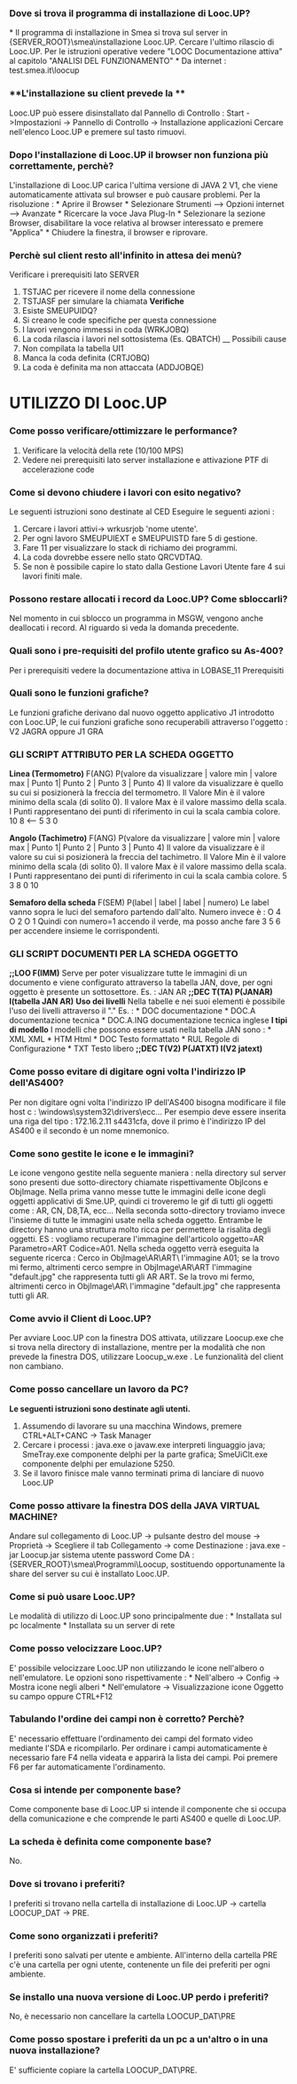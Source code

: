 ### **Dove si trova il programma di installazione di Looc.UP?**

 \* Il programma di installazione in Smea si trova sul server in {SERVER_ROOT}\smea\installazione Looc.UP\. Cercare l'ultimo rilascio di Looc.UP. Per le istruzioni operative vedere "LOOC Documentazione attiva" al capitolo "ANALISI DEL FUNZIONAMENTO"
 \* Da internet :  test.smea.it\loocup

### **L'installazione su client prevede la **

 Looc.UP può essere disinstallato dal Pannello di Controllo :  Start ->Impostazioni -> Pannello di Controllo -> Installazione applicazioni
 Cercare nell'elenco Looc.UP e premere sul tasto rimuovi.

### **Dopo l'installazione di Looc.UP il browser non funziona più correttamente, perchè?**

 L'installazione di Looc.UP carica l'ultima versione di JAVA 2 V1, che viene automaticamente attivata sul browser e può causare problemi.
 Per la risoluzione : 
 \* Aprire il Browser
 \* Selezionare Strumenti --> Opzioni internet --> Avanzate
 \* Ricercare la voce Java Plug-In
 \* Selezionare la sezione Browser, disabilitare la voce relativa al browser interessato e premere "Applica"
 \* Chiudere la finestra, il browser e riprovare.

### **Perchè sul client resto all'infinito in attesa dei menù?**

 Verificare i prerequisiti lato SERVER
 1. TSTJAC per ricevere il nome della connessione
 2. TSTJASF per simulare la chiamata
 __Verifiche__
 1. Esiste SMEUPUIDQ?
 2. Si creano le code specifiche per questa connessione
 3. I lavori vengono immessi in coda (WRKJOBQ)
 4. La coda rilascia i lavori nel sottosistema (Es. QBATCH)
 __
 Possibili cause
 1. Non compilata la tabella UI1
 2. Manca la coda definita (CRTJOBQ)
 3. La coda è definita ma non attaccata  (ADDJOBQE)

# UTILIZZO DI Looc.UP
### **Come posso verificare/ottimizzare le performance?**

 1. Verificare la velocità della rete (10/100 MPS)
 2. Vedere nei prerequisiti lato server installazione e attivazione PTF di accelerazione code

### **Come si devono chiudere i lavori con esito negativo?**

 Le seguenti istruzioni sono destinate al CED
 Eseguire le seguenti azioni : 
 1. Cercare i lavori attivi-> wrkusrjob 'nome utente'.
 2. Per ogni lavoro SMEUPUIEXT e SMEUPUISTD fare 5 di gestione.
 3. Fare 11 per visualizzare lo stack di richiamo dei programmi.
 4. La coda dovrebbe essere nello stato QRCVDTAQ.
 5. Se non è possibile capire lo stato dalla Gestione Lavori Utente fare 4 sui lavori finiti male.

### **Possono restare allocati i record da Looc.UP? Come sbloccarli?**

 Nel momento in cui sblocco un programma in MSGW, vengono anche deallocati i record.
 Al riguardo si veda la domanda precedente.

### **Quali sono i pre-requisiti del profilo utente grafico su As-400?**

 Per i prerequisiti vedere la documentazione attiva in LOBASE_11 Prerequisiti

### **Quali sono le funzioni grafiche?**

 Le funzioni grafiche derivano dal nuovo oggetto applicativo J1 introdotto con Looc.UP, le cui funzioni grafiche sono recuperabili attraverso l'oggetto : 
 V2 JAGRA oppure J1 GRA

### **GLI SCRIPT ATTRIBUTO PER LA SCHEDA OGGETTO**

 **Linea (Termometro)**
 F(ANG) P(valore da visualizzare | valore min | valore max | Punto 1|
 Punto 2 | Punto 3 | Punto 4)
 Il valore da visualizzare è quello su cui si posizionerà la freccia del termometro.
 Il Valore Min è il valore minimo della scala (di solito 0).
 Il valore Max è il valore massimo della scala.
 I Punti rappresentano dei punti di riferimento in cui la scala cambia colore.
 10
 8 <--
 5
 3
 0

 **Angolo (Tachimetro)**
 F(ANG) P(valore da visualizzare | valore min | valore max | Punto 1|
 Punto 2 | Punto 3 | Punto 4)
 Il valore da visualizzare è il valore su cui si posizionerà la freccia del tachimetro.
 Il Valore Min è il valore minimo della scala (di solito 0).
 Il valore Max è il valore massimo della scala.
 I Punti rappresentano dei punti di riferimento in cui la scala cambia colore.
 5
 3     8
 0           10

 **Semaforo della scheda**
 F(SEM) P(label | label | label | numero)
 Le label vanno sopra le luci del semaforo partendo dall'alto.
 Numero invece è : 
 O 4
 O 2
 O 1
 Quindi con numero=1 accendo il verde, ma posso anche fare 3 5 6 per accendere insieme le corrispondenti.

### **GLI SCRIPT DOCUMENTI PER LA SCHEDA OGGETTO**

 **;;LOO F(IMM)**
 Serve per poter visualizzare tutte le immagini di un documento e viene configurato attraverso la tabella JAN, dove, per
 ogni oggetto è presente un sottosettore.
 Es. :  JAN AR
 **;;DEC T(TA) P(JANAR) I(tabella JAN AR)**
 __Uso dei livelli__
 Nella tabelle e nei suoi elementi è possibile l'uso dei livelli attraverso il "."
 Es. : 
 \* DOC           documentazione
 \* DOC.A         documentazione tecnica
 \* DOC.A.ING     documentazione tecnica inglese
 __I tipi di modello__
 I modelli che possono essere usati nella tabella JAN sono : 
 \* XML    XML
 \* HTM    Html
 \* DOC    Testo formattato
 \* RUL    Regole di Configurazione
 \* TXT    Testo libero
 **;;DEC T(V2) P(JATXT) I(V2 jatext)**

### **Come posso evitare di digitare ogni volta l'indirizzo IP dell'AS400?**

 Per non digitare ogni volta l'indirizzo IP dell'AS400 bisogna modificare il file host c : \windows\system32\drivers\ecc...
 Per esempio deve essere inserita una riga del tipo :  172.16.2.11 s4431cfa, dove il primo è l'indirizzo IP del AS400 e il secondo è un nome mnemonico.

### **Come sono gestite le icone e le immagini?**

 Le icone vengono gestite nella seguente maniera :  nella directory sul server sono presenti due sotto-directory chiamate rispettivamente ObjIcons
 e ObjImage.
 Nella prima vanno messe tutte le immagini delle icone degli oggetti applicativi di Sme.UP, quindi ci troveremo le gif di tutti gli oggetti come :  AR, CN, D8,TA, ecc...
 Nella seconda sotto-directory troviamo invece l'insieme di tutte le immagini usate nella scheda oggetto.
 Entrambe le directory hanno una struttura molto ricca per permettere la risalita degli oggetti.
 ES :  vogliamo recuperare l'immagine dell'articolo oggetto=AR Parametro=ART
 Codice=A01. Nella scheda oggetto verrà eseguita la seguente ricerca : 
 Cerco in ObjImage\AR\ART\ l'immagine A01; se la trovo mi fermo, altrimenti cerco sempre in ObjImage\AR\ART l'immagine "default.jpg" che rappresenta tutti gli AR ART.
 Se la trovo mi fermo, altrimenti cerco in ObjImage\AR\ l'immagine "default.jpg" che rappresenta tutti gli AR.

### **Come avvio il Client di Looc.UP?**

 Per avviare Looc.UP con la finestra DOS attivata, utilizzare Loocup.exe che si trova nella directory di installazione, mentre per la modalità che non prevede la finestra DOS, utilizzare Loocup_w.exe . Le funzionalità del client non cambiano.

### **Come posso cancellare un lavoro da PC?**

 __Le seguenti istruzioni sono destinate agli utenti.__
 1. Assumendo di lavorare su una macchina Windows, premere CTRL+ALT+CANC -> Task Manager
 2. Cercare i processi : 
 java.exe o javaw.exe interpreti linguaggio java;
 SmeTray.exe componente delphi per la parte grafica;
 SmeUiClt.exe componente delphi per emulazione 5250.
 3. Se il lavoro finisce male vanno terminati prima di lanciare di nuovo Looc.UP

### **Come posso attivare la finestra DOS della JAVA VIRTUAL MACHINE?**

 Andare sul collegamento di Looc.UP -> pulsante destro del mouse -> Proprietà -> Scegliere il tab Collegamento -> come Destinazione : 
 java.exe -jar Loocup.jar sistema utente password
 Come DA : 
 {SERVER_ROOT}\smea\Programmi\Loocup, sostituendo opportunamente la share del server su cui è installato Looc.UP.

### **Come si può usare Looc.UP?**

 Le modalità di utilizzo di Looc.UP sono principalmente due : 
 \* Installata sul pc localmente
 \* Installata su un server di rete

### **Come posso velocizzare Looc.UP?**

 E' possibile velocizzare Looc.UP non utilizzando le icone nell'albero o nell'emulatore.
 Le opzioni sono rispettivamente : 
 \* Nell'albero -> Config -> Mostra icone negli alberi
 \* Nell'emulatore -> Visualizzazione icone Oggetto su campo oppure CTRL+F12

### **Tabulando l'ordine dei campi non è corretto? Perchè?**

 E' necessario effettuare l'ordinamento dei campi del formato video mediante l'SDA e ricompilarlo.
 Per ordinare i campi automaticamente è necessario fare F4 nella videata e apparirà la lista dei campi. Poi premere F6 per far automaticamente l'ordinamento.

### **Cosa si intende per componente base?**

 Come componente base di Looc.UP si intende il componente che si occupa della comunicazione e che comprende le parti AS400 e quelle di Looc.UP.

### **La scheda è definita come componente base?**

 No.

### **Dove si trovano i preferiti?**

 I preferiti si trovano nella cartella di installazione di Looc.UP -> cartella LOOCUP_DAT -> PRE.

### **Come sono organizzati i preferiti?**

 I preferiti sono salvati per utente e ambiente.
 All'interno della cartella PRE c'è una cartella per ogni utente, contenente un file dei preferiti per ogni ambiente.

### **Se installo una nuova versione di Looc.UP perdo i preferiti?**

 No, è necessario non cancellare la cartella LOOCUP_DAT\PRE

### **Come posso spostare i preferiti da un pc a un'altro o in una nuova installazione?**

 E' sufficiente copiare la cartella LOOCUP_DAT\PRE.
